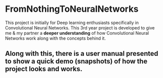 # FromNothingToNeuralNetworks

This project is initially for Deep learning enthusiasts specifically in Convolutional Neural Networks. 
This 3rd year project is developed to give me & my partner a **deeper understanding** of how Convolutional Neural Networks work along with the 
concepts behind it.

## Along with this, there is a user manual presented to show a quick demo (snapshots) of how the project looks and works.
